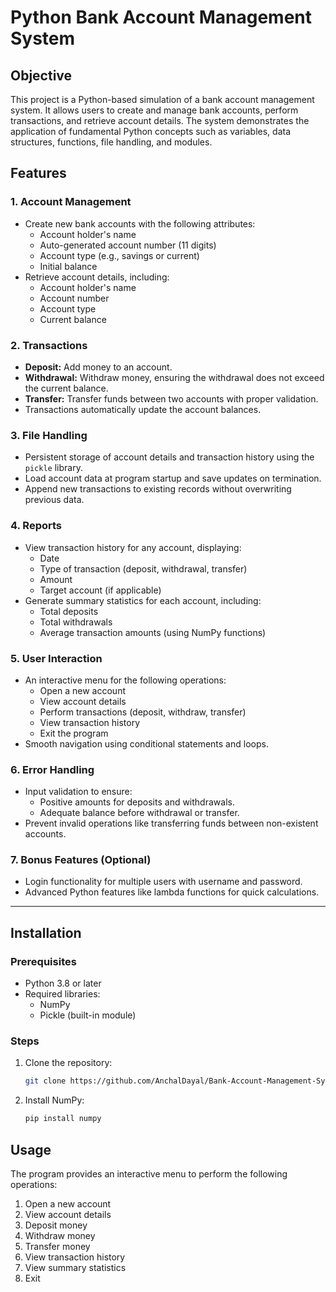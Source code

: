 # Python Bank Account Management System  

## Objective  
This project is a Python-based simulation of a bank account management system. It allows users to create and manage bank accounts, perform transactions, and retrieve account details. The system demonstrates the application of fundamental Python concepts such as variables, data structures, functions, file handling, and modules.  

## Features  

### 1. Account Management  
- Create new bank accounts with the following attributes:  
  - Account holder's name  
  - Auto-generated account number (11 digits)  
  - Account type (e.g., savings or current)  
  - Initial balance  
- Retrieve account details, including:  
  - Account holder's name  
  - Account number  
  - Account type  
  - Current balance  

### 2. Transactions  
- **Deposit:** Add money to an account.  
- **Withdrawal:** Withdraw money, ensuring the withdrawal does not exceed the current balance.  
- **Transfer:** Transfer funds between two accounts with proper validation.  
- Transactions automatically update the account balances.  

### 3. File Handling  
- Persistent storage of account details and transaction history using the `pickle` library.  
- Load account data at program startup and save updates on termination.  
- Append new transactions to existing records without overwriting previous data.  

### 4. Reports  
- View transaction history for any account, displaying:  
  - Date  
  - Type of transaction (deposit, withdrawal, transfer)  
  - Amount  
  - Target account (if applicable)  
- Generate summary statistics for each account, including:  
  - Total deposits  
  - Total withdrawals  
  - Average transaction amounts (using NumPy functions)  

### 5. User Interaction  
- An interactive menu for the following operations:  
  - Open a new account  
  - View account details  
  - Perform transactions (deposit, withdraw, transfer)  
  - View transaction history  
  - Exit the program  
- Smooth navigation using conditional statements and loops.  

### 6. Error Handling  
- Input validation to ensure:  
  - Positive amounts for deposits and withdrawals.  
  - Adequate balance before withdrawal or transfer.  
- Prevent invalid operations like transferring funds between non-existent accounts.  

### 7. Bonus Features (Optional)  
- Login functionality for multiple users with username and password.  
- Advanced Python features like lambda functions for quick calculations.  

---

## Installation  

### Prerequisites  
- Python 3.8 or later  
- Required libraries:  
  - NumPy  
  - Pickle (built-in module)  

### Steps  
1. Clone the repository:  
   ```bash  
   git clone https://github.com/AnchalDayal/Bank-Account-Management-System---Python.git  
   ```  

2. Install NumPy:  
   ```bash  
   pip install numpy  
   ```   

## Usage  

The program provides an interactive menu to perform the following operations:  
1. Open a new account  
2. View account details  
3. Deposit money  
4. Withdraw money  
5. Transfer money  
6. View transaction history  
7. View summary statistics  
8. Exit  




 
